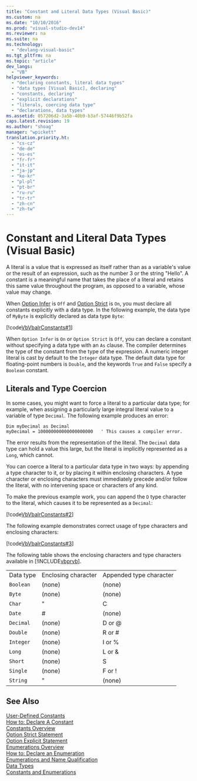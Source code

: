 ```yaml
---
title: "Constant and Literal Data Types (Visual Basic)"
ms.custom: na
ms.date: "10/10/2016"
ms.prod: "visual-studio-dev14"
ms.reviewer: na
ms.suite: na
ms.technology: 
  - "devlang-visual-basic"
ms.tgt_pltfrm: na
ms.topic: "article"
dev_langs: 
  - "VB"
helpviewer_keywords: 
  - "declaring constants, literal data types"
  - "data types [Visual Basic], declaring"
  - "constants, declaring"
  - "explicit declarations"
  - "literals, coercing data type"
  - "declarations, data types"
ms.assetid: 057206d2-3a5b-40b9-b3af-57446f9b52fa
caps.latest.revision: 19
ms.author: "shoag"
manager: "wpickett"
translation.priority.ht: 
  - "cs-cz"
  - "de-de"
  - "es-es"
  - "fr-fr"
  - "it-it"
  - "ja-jp"
  - "ko-kr"
  - "pl-pl"
  - "pt-br"
  - "ru-ru"
  - "tr-tr"
  - "zh-cn"
  - "zh-tw"
---
```

# Constant and Literal Data Types (Visual Basic)
A literal is a value that is expressed as itself rather than as a variable's value or the result of an expression, such as the number 3 or the string "Hello". A constant is a meaningful name that takes the place of a literal and retains this same value throughout the program, as opposed to a variable, whose value may change.  
  
 When [Option Infer](../VS_visualbasic/option-infer-statement.md) is `Off` and [Option Strict](../VS_visualbasic/option-strict-statement.md) is `On`, you must declare all constants explicitly with a data type. In the following example, the data type of `MyByte` is explicitly declared as data type `Byte`:  
  
 [!code[VbVbalrConstants#1](../VS_visualbasic/codesnippet/VisualBasic/constant-and-literal-data-types--visual-basic-_1.vb)]  
  
 When `Option Infer` is `On` or `Option Strict` is `Off`, you can declare a constant without specifying a data type with an `As` clause. The compiler determines the type of the constant from the type of the expression. A numeric integer literal is cast by default to the `Integer` data type. The default data type for floating-point numbers is `Double`, and the keywords `True` and `False` specify a `Boolean` constant.  
  
## Literals and Type Coercion  
 In some cases, you might want to force a literal to a particular data type; for example, when assigning a particularly large integral literal value to a variable of type `Decimal`. The following example produces an error:  
  
```  
Dim myDecimal as Decimal  
myDecimal = 100000000000000000000   ' This causes a compiler error.  
```  
  
 The error results from the representation of the literal. The `Decimal` data type can hold a value this large, but the literal is implicitly represented as a `Long`, which cannot.  
  
 You can coerce a literal to a particular data type in two ways: by appending a type character to it, or by placing it within enclosing characters. A type character or enclosing characters must immediately precede and/or follow the literal, with no intervening space or characters of any kind.  
  
 To make the previous example work, you can append the `D` type character to the literal, which causes it to be represented as a `Decimal`:  
  
 [!code[VbVbalrConstants#2](../VS_visualbasic/codesnippet/VisualBasic/constant-and-literal-data-types--visual-basic-_2.vb)]  
  
 The following example demonstrates correct usage of type characters and enclosing characters:  
  
 [!code[VbVbalrConstants#3](../VS_visualbasic/codesnippet/VisualBasic/constant-and-literal-data-types--visual-basic-_3.vb)]  
  
 The following table shows the enclosing characters and type characters available in [!INCLUDE[vbprvb](../VS_visualbasic/includes/vbprvb_md.md)].  
  
||||  
|-|-|-|  
|Data type|Enclosing character|Appended type character|  
|`Boolean`|(none)|(none)|  
|`Byte`|(none)|(none)|  
|`Char`|"|C|  
|`Date`|#|(none)|  
|`Decimal`|(none)|D or @|  
|`Double`|(none)|R or #|  
|`Integer`|(none)|I or %|  
|`Long`|(none)|L or &|  
|`Short`|(none)|S|  
|`Single`|(none)|F or !|  
|`String`|"|(none)|  
  
## See Also  
 [User-Defined Constants](../VS_visualbasic/user-defined-constants--visual-basic-.md)   
 [How to: Declare A Constant](../VS_visualbasic/how-to--declare-a-constant--visual-basic-.md)   
 [Constants Overview](../VS_visualbasic/constants-overview--visual-basic-.md)   
 [Option Strict Statement](../VS_visualbasic/option-strict-statement.md)   
 [Option Explicit Statement](../VS_visualbasic/option-explicit-statement--visual-basic-.md)   
 [Enumerations Overview](../VS_visualbasic/enumerations-overview--visual-basic-.md)   
 [How to: Declare an Enumeration](../VS_visualbasic/how-to--declare-enumerations--visual-basic-.md)   
 [Enumerations and Name Qualification](../VS_visualbasic/enumerations-and-name-qualification--visual-basic-.md)   
 [Data Types](../VS_visualbasic/data-type-summary--visual-basic-.md)   
 [Constants and Enumerations](../VS_visualbasic/constants-and-enumerations--visual-basic-.md)